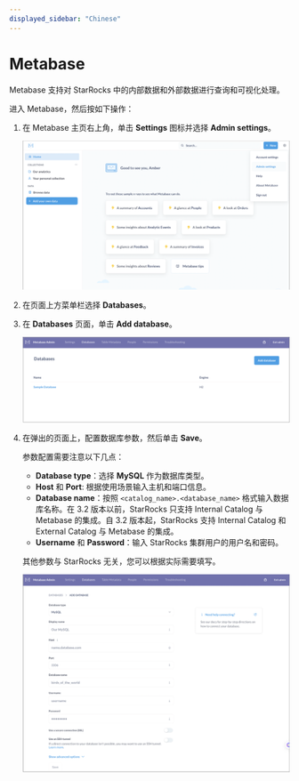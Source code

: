 ```yaml
---
displayed_sidebar: "Chinese"
---
```


# Metabase

Metabase 支持对 StarRocks 中的内部数据和外部数据进行查询和可视化处理。

进入 Metabase，然后按如下操作：

1. 在 Metabase 主页右上角，单击 **Settings** 图标并选择 **Admin settings**。

   ![Metabase - Admin settings](../../assets/Metabase/Metabase_1.png)

2. 在页面上方菜单栏选择 **Databases**。

3. 在 **Databases** 页面，单击 **Add database**。

   ![Metabase - Add database](../../assets/Metabase/Metabase_2.png)

4. 在弹出的页面上，配置数据库参数，然后单击 **Save**。

   参数配置需要注意以下几点：

   - **Database type**：选择 **MySQL** 作为数据库类型。
   - **Host** 和 **Port**: 根据使用场景输入主机和端口信息。
   - **Database name**：按照 `<catalog_name>.<database_name>` 格式输入数据库名称。在 3.2 版本以前，StarRocks 只支持 Internal Catalog 与 Metabase 的集成。自 3.2 版本起，StarRocks 支持 Internal Catalog 和 External Catalog 与 Metabase 的集成。
   - **Username** 和 **Password**：输入 StarRocks 集群用户的用户名和密码。

   其他参数与 StarRocks 无关，您可以根据实际需要填写。

   ![Metabase - Configure database](../../assets/Metabase/Metabase_3.png)
